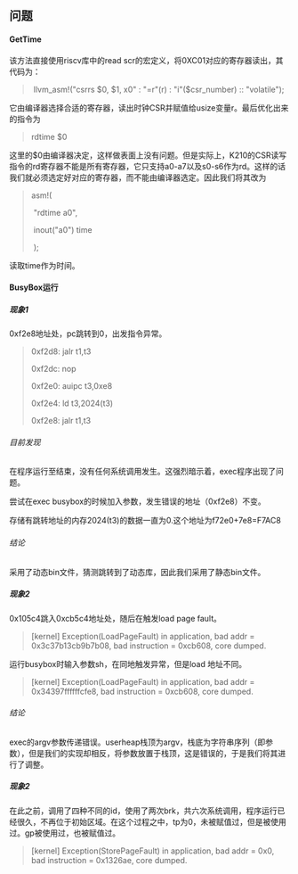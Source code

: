 ## 问题

#### GetTime

该方法直接使用riscv库中的read scr的宏定义，将0XC01对应的寄存器读出，其代码为：

> ​         llvm_asm!("csrrs $0, $1, x0" : "=r"(r) : "i"($csr_number) :: "volatile");

它由编译器选择合适的寄存器，读出时钟CSR并赋值给usize变量r。最后优化出来的指令为

> rdtime $0

这里的$0由编译器决定，这样做表面上没有问题。但是实际上，K210的CSR读写指令的rd寄存器不能是所有寄存器，它只支持a0-a7以及s0-s6作为rd。这样的话我们就必须选定好对应的寄存器，而不能由编译器选定。因此我们将其改为

> asm!(
>
> ​      "rdtime a0",
>
> ​      inout("a0") time
>
> ​    );

读取time作为时间。


#### BusyBox运行

##### 现象1

0xf2e8地址处，pc跳转到0，出发指令异常。

> 0xf2d8:      jalr    t1,t3
>
> 0xf2dc:      nop
>
> 0xf2e0:      auipc   t3,0xe8
>
> 0xf2e4:      ld      t3,2024(t3)
>
> 0xf2e8:      jalr    t1,t3

###### 目前发现

在程序运行至结束，没有任何系统调用发生。这强烈暗示着，exec程序出现了问题。

尝试在exec busybox的时候加入参数，发生错误的地址（0xf2e8）不变。

存储有跳转地址的内存2024(t3)的数据一直为0.这个地址为f72e0+7e8=F7AC8

###### 结论

采用了动态bin文件，猜测跳转到了动态库，因此我们采用了静态bin文件。

##### 现象2

0x105c4跳入0xcb5c4地址处，随后在触发load page fault。
>[kernel] Exception(LoadPageFault) in application, bad addr = 0x3c37b13cb9b7b08, bad instruction = 0xcb608, core dumped.

运行busybox时输入参数sh，在同地触发异常，但是load 地址不同。
>[kernel] Exception(LoadPageFault) in application, bad addr = 0x34397ffffffcfe8, bad instruction = 0xcb608, core dumped.


###### 结论

exec的argv参数传递错误。userheap栈顶为argv，栈底为字符串序列（即参数），但是我们的实现却相反，将参数放置于栈顶，这是错误的，于是我们将其进行了调整。

##### 现象2

在此之前，调用了四种不同的id，使用了两次brk，共六次系统调用，程序运行已经很久，不再位于初始区域。在这个过程之中，tp为0，未被赋值过，但是被使用过。gp被使用过，也被赋值过。
>[kernel] Exception(StorePageFault) in application, bad addr = 0x0, bad instruction = 0x1326ae, core dumped.

